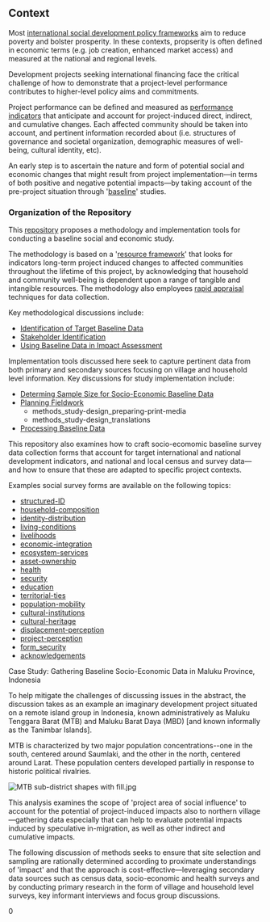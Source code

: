 ## Context

Most [international social development policy frameworks](#) aim to reduce poverty and bolster prosperity. In these contexts, propserity is often defined in economic terms (e.g. job creation, enhanced market access) and measured at the national and regional levels.

Development projects seeking international financing face the critical challenge of how to demonstrate that a project-level performance contributes to higher-level policy aims and commitments.

Project performance can be defined and measured as [performance indicators](#) that anticipate and account for project-induced direct, indirect, and cumulative changes.  Each affected community should be taken into account, and pertinent information recorded about (i.e. structures of governance and societal organization, demographic measures of well-being,  cultural identity, etc).

An early step is to ascertain the nature and form of potential social and economic changes that might result from project implementation&mdash;in terms of both positive and negative potential impacts&mdash;by taking account of the pre-project situation through '[baseline](#)' studies.

### Organization of the Repository

This [repository](https://github.com/aaronkyle/social-development/tree/master/context/thematic-issues/social-impact-assessment/baseline-studies) proposes a methodology and implementation tools for conducting a baseline social and economic study.

The methodology is based on a '[resource framework](#)' that looks for indicators long-term project induced changes to affected communities throughout the lifetime of this project, by acknowledging that household and community well-being is dependent upon a range of tangible and intangible resources. The methodology also employees [rapid appraisal](http://applied-anthro.com/thematic-issues/social-impact-assessment/methodology/methods_rapid-appraisal_defining-questionnaire) techniques for data collection.

Key methodological discussions include:

* [Identification of Target Baseline Data](http://applied-anthro.com/thematic-issues/social-impact-assessment/methodology/methods_identifying-target-baseline-data)
* [Stakeholder Identification](methods_stakeholder-identification)
* [Using Baseline Data in Impact Assessment](http://applied-anthro.com/thematic-issues/social-impact-assessment/methodology/methods_impact-analysis)

Implementation tools discussed here seek to capture pertinent data from both primary and secondary sources focusing on village and household level information. Key discussions for study implementation include:

* [Determing Sample Size for Socio-Economic Baseline Data](http://applied-anthro.com/thematic-issues/social-impact-assessment/methodology/methods_representative-samples)
* [Planning Fieldwork](http://applied-anthro.com/thematic-issues/social-impact-assessment/methodology/methods_planning-fieldwork)
    - methods_study-design_preparing-print-media
    - methods_study-design_translations
* [Processing Baseline Data](http://applied-anthro.com/thematic-issues/social-impact-assessment/methodology/methods_data-processing)

This repository also examines how to craft socio-ecomomic baseline survey data collection forms that account for target international and national development indicators, and national and local census and survey data&mdash;and how to ensure that these are adapted to specific project contexts.

Examples social survey forms are available on the following topics:

* [structured-ID](http://applied-anthro.com/thematic-issues/social-impact-assessment/baseline-surveys/survey-form_structured-ID)
* [household-composition](http://applied-anthro.com/thematic-issues/social-impact-assessment/baseline-surveys/survey-form_household-composition)
* [identity-distribution](http://applied-anthro.com/thematic-issues/social-impact-assessment/baseline-surveys/survey-form_identity-distribution)
* [living-conditions](http://applied-anthro.com/thematic-issues/social-impact-assessment/baseline-surveys/survey-form_living-conditions)
* [livelihoods](http://applied-anthro.com/thematic-issues/social-impact-assessment/baseline-surveys/survey-form_livelihoods)
* [economic-integration](http://applied-anthro.com/thematic-issues/social-impact-assessment/baseline-surveys/survey-form_economic-integration)
* [ecosystem-services](http://applied-anthro.com/thematic-issues/social-impact-assessment/baseline-surveys/survey-form_economic-integration)
* [asset-ownership](http://applied-anthro.com/thematic-issues/social-impact-assessment/survey-forms/survey-form_asset-ownership)
* [health](http://applied-anthro.com/thematic-issues/social-impact-assessment/baseline-surveys/survey-form_health)
* [security]()
* [education](http://applied-anthro.com/thematic-issues/social-impact-assessment/baseline-surveys/survey-form_education)
* [territorial-ties](http://applied-anthro.com/thematic-issues/social-impact-assessment/baseline-surveys/survey-form_territorial-ties)
* [population-mobility](http://applied-anthro.com/thematic-issues/social-impact-assessment/baseline-surveys/survey-form_population-mobility)
* [cultural-institutions](http://applied-anthro.com/thematic-issues/social-impact-assessment/baseline-surveys/survey-form_cultural-institutions)
* [cultural-heritage](http://applied-anthro.com/thematic-issues/social-impact-assessment/baseline-surveys/survey-form_cultural-heritage)
* [displacement-perception](http://applied-anthro.com/thematic-issues/social-impact-assessment/baseline-surveys/survey-form_displacement-perception)
* [project-perception](http://applied-anthro.com/thematic-issues/social-impact-assessment/baseline-surveys/survey-form_project-perception)
* [form_security](http://applied-anthro.com/thematic-issues/social-impact-assessment/baseline-surveys/survey-form_security)
* [acknowledgements](http://applied-anthro.com/thematic-issues/social-impact-assessment/baseline-surveys/survey-form_acknowledgement)


<div class="card">
  <div class="card-header">
    Case Study: Gathering Baseline Socio-Economic Data in Maluku Province, Indonesia
  </div>
  <div class="card-body">
      <p>
      To help mitigate the challenges of discussing issues in the abstract, the discussion takes as an example an imaginary development project situated on a remote island group in Indonesia, known administratively as Maluku Tenggara Barat (MTB) and Maluku Barat Daya (MBD) [and known informally as the Tanimbar Islands].</p>
<p>
      MTB is characterized by two major population concentrations--one in the south, centered around Saumlaki, and the other in the north, centered around Larat.  These population centers developed partially in response to historic political rivalries.</p>
<p>
      <img  class="img-fluid" alt="MTB sub-district shapes with fill.jpg" src="https://s3.amazonaws.com/geospatial-analysis/map-app/source_material/mockups/MTB+sub-district+shapes+with+fill.jpg"></p>
<p>
      This analysis examines the scope of 'project area of social influence' to account for the potential of project-induced impacts also to northern village&mdash;gathering data especially that can help to evaluate potential impacts induced by speculative in-migration, as well as other indirect and cumulative impacts.</p>
<p>
      The following discussion of methods seeks to ensure that site selection and sampling are rationally determined according to proximate understandings of 'impact' and that the approach is cost-effective&mdash;leveraging secondary data sources such as census data, socio-economic and health surveys and by conducting primary research in the form of village and household level surveys, key informant interviews and focus group discussions.
      </p>

  </div>
</div>

<span id="git">0</span>
<div id="map"></div>

<script type="module">
      import {Runtime, Inspector} from "https://cdn.jsdelivr.net/npm/@observablehq/runtime@4/dist/runtime.js";
      import notebook from "https://api.observablehq.com/@aaronkyle/maluku-tenggara-barat.js?v=3";
      const renders = {
        "map": "#map",
      };
  
  for (let i in renders)
    renders[i] = document.querySelector(renders[i]);
  Runtime.load(notebook, (variable) => {
    if (renders[variable.name])
      return new Inspector(renders[variable.name]);
  });
</script>


<script>
window.onload = function() {
document.getElementById("git").innerHTML="1";
}
</script>

